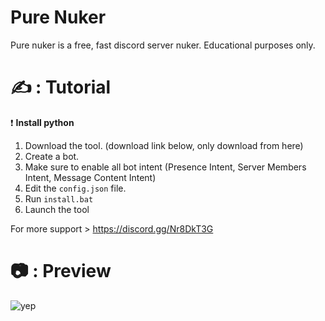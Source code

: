 
# Pure Nuker
Pure nuker is a free, fast discord server nuker.
Educational purposes only.


# ✍ : Tutorial

❗ **Install python**
1. Download the tool. (download link below, only download from here)
2. Create a bot.
3. Make sure to enable all bot intent (Presence Intent, Server Members Intent, Message Content Intent)
4. Edit the `config.json` file.
5. Run `install.bat`
6. Launch the tool

For more support > https://discord.gg/Nr8DkT3G

# 📷 : Preview

![yep](https://github.com/user-attachments/assets/79e47206-6ac7-4b24-8606-c0eeea1d1000)

